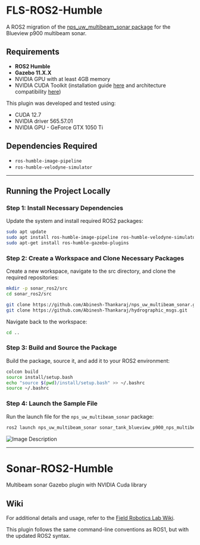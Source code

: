 # FLS-ROS2-Humble

A ROS2 migration of the [nps_uw_multibeam_sonar package](https://github.com/Field-Robotics-Lab/nps_uw_multibeam_sonar) for the  Blueview p900 multibeam sonar. 

## Requirements

- **ROS2 Humble**
- **Gazebo 11.X.X**
- NVIDIA GPU with at least 4GB memory
- NVIDIA CUDA Toolkit (installation guide [here](https://docs.nvidia.com/cuda/cuda-installation-guide-linux/index.html) and architecture compatibility [here](https://docs.nvidia.com/cuda/cuda-toolkit-release-notes/index.html))

This plugin was developed and tested using:
- CUDA 12.7
- NVIDIA driver 565.57.01
- NVIDIA GPU - GeForce GTX 1050 Ti

## Dependencies Required

- `ros-humble-image-pipeline`
- `ros-humble-velodyne-simulator`

---

## Running the Project Locally

### Step 1: Install Necessary Dependencies
Update the system and install required ROS2 packages:
```bash
sudo apt update
sudo apt install ros-humble-image-pipeline ros-humble-velodyne-simulator
sudo apt-get install ros-humble-gazebo-plugins
```

### Step 2: Create a Workspace and Clone Necessary Packages
Create a new workspace, navigate to the src directory, and clone the required repositories:
```bash
mkdir -p sonar_ros2/src
cd sonar_ros2/src

git clone https://github.com/Abinesh-Thankaraj/nps_uw_multibeam_sonar.git
git clone https://github.com/Abinesh-Thankaraj/hydrographic_msgs.git
```
Navigate back to the workspace:
```bash
cd ..
```

### Step 3: Build and Source the Package
Build the package, source it, and add it to your ROS2 environment:
```bash
colcon build
source install/setup.bash
echo "source $(pwd)/install/setup.bash" >> ~/.bashrc
source ~/.bashrc
```

### Step 4: Launch the Sample File
Run the launch file for the `nps_uw_multibeam_sonar` package:
```bash
ros2 launch nps_uw_multibeam_sonar sonar_tank_blueview_p900_nps_multibeam.launch.py
```
![Image Description](FLS-Sample.png)

---

# Sonar-ROS2-Humble
Multibeam sonar Gazebo plugin with NVIDIA Cuda library 

## Wiki

For additional details and usage, refer to the [Field Robotics Lab Wiki](https://github.com/Field-Robotics-Lab/dave/wiki/Multibeam-Forward-Looking-Sonar).

This plugin follows the same command-line conventions as ROS1, but with the updated ROS2 syntax.
